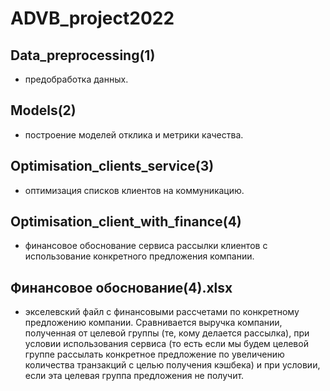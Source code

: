 # ADVB_project2022

## Data_preprocessing(1)
- предобработка данных.

## Models(2) 
- построение моделей отклика и метрики качества.

## Optimisation_clients_service(3) 
- оптимизация списков клиентов на коммуникацию.

## Optimisation_client_with_finance(4) 
- финансовое обоснование сервиса рассылки клиентов с использование конкретного предложения компании.

## Финансовое обоснование(4).xlsx 
- экселевский файл с финансовыми рассчетами по конкретному предложению компании. Сравнивается выручка компании, полученная от целевой группы (те, кому делается рассылка), при условии использования сервиса (то есть если мы будем целевой группе рассылать конкретное предложение по увеличению количества транзакций с целью получения кэшбека) и при условии, если эта целевая группа предложения не получит.
